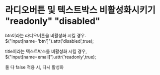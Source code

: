 # 라디오버튼 및 텍스트박스 비활성화시키기 "readonly" "disabled"

btn이라는 라디오버튼을 비활성화 시킬 경우.
$("input[name='btn']").attr('disabled',true);

title이라는 텍스트박스를 비활성화 시킬 경우,
$("input[name=email]").attr('readonly',true);

둘 다 false 적용 시, 다시 활성화
